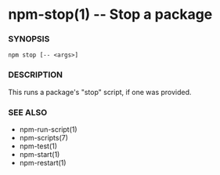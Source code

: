npm-stop(1) -- Stop a package
=============================

###  SYNOPSIS

    npm stop [-- <args>]

###  DESCRIPTION

This runs a package's "stop" script, if one was provided.

###  SEE ALSO

* npm-run-script(1)
* npm-scripts(7)
* npm-test(1)
* npm-start(1)
* npm-restart(1)
